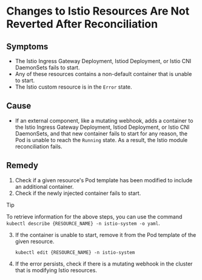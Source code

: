 <!-- open-source-only -->
# Changes to Istio Resources Are Not Reverted After Reconciliation

## Symptoms

- The Istio Ingress Gateway Deployment, Istiod Deployment, or  Istio CNI DaemonSets fails to start.
- Any of these resources contains a non-default container that is unable to start.
- The Istio custom resource is in the `Error` state.

## Cause

- If an external component, like a mutating webhook, adds a container to the Istio Ingress Gateway Deployment, Istiod Deployment, or Istio CNI DaemonSets, and that new container fails to start for any reason, the Pod is unable to reach the `Running` state. As a result, the Istio module reconciliation fails.

## Remedy

1. Check if a given resource's Pod template has been modified to include an additional container.
2. Check if the newly injected container fails to start.

> [!TIP]
> To retrieve information for the above steps, you can use the command `kubectl describe {RESOURCE_NAME} -n istio-system -o yaml`.

3. If the container is unable to start, remove it from the Pod template of the given resource.

   `kubectl edit {RESOURCE_NAME} -n istio-system`

4. If the error persists, check if there is a mutating webhook in the cluster that is modifying Istio resources.